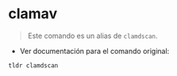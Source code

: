 # clamav

> Este comando es un alias de `clamdscan`.

- Ver documentación para el comando original:

`tldr clamdscan`
